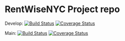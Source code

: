 # RentWiseNYC Project repo

Develop: [![Build Status](https://app.travis-ci.com/gcivil-nyu-org/INET-Wednesday-Spring2024-Team-2.png?branch=develop)](https://app.travis-ci.com/gcivil-nyu-org/INET-Wednesday-Spring2024-Team-2)  [![Coverage Status](https://coveralls.io/repos/github/gcivil-nyu-org/INET-Wednesday-Spring2024-Team-2/badge.png?branch=develop)](https://coveralls.io/github/gcivil-nyu-org/INET-Wednesday-Spring2024-Team-2?branch=develop)

Main: [![Build Status](https://app.travis-ci.com/gcivil-nyu-org/INET-Wednesday-Spring2024-Team-2.png?branch=master)](https://app.travis-ci.com/gcivil-nyu-org/INET-Wednesday-Spring2024-Team-2) [![Coverage Status](https://coveralls.io/repos/github/gcivil-nyu-org/INET-Wednesday-Spring2024-Team-2/badge.png?branch=master)](https://coveralls.io/github/gcivil-nyu-org/INET-Wednesday-Spring2024-Team-2?branch=master)
